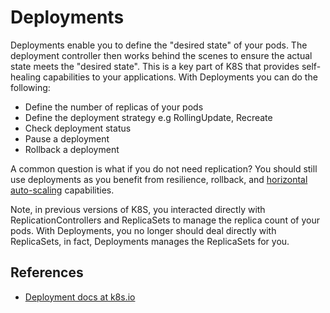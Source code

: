 # Deployments #

Deployments enable you to define the "desired state" of your pods.  The deployment controller then works behind the scenes to ensure the actual state meets the "desired state".  This is a key part of K8S that provides self-healing capabilities to your applications.  With Deployments you can do the following:

* Define the number of replicas of your pods
* Define the deployment strategy e.g RollingUpdate, Recreate
* Check deployment status
* Pause a deployment
* Rollback a deployment

A common question is what if you do not need replication?  You should still use deployments as you benefit from resilience, rollback, and [horizontal auto-scaling](./horizontal-pod-autoscaling.md) capabilities.

Note, in previous versions of K8S, you interacted directly with ReplicationControllers and ReplicaSets to manage the replica count of your pods.  With Deployments, you no longer should deal directly with ReplicaSets, in fact, Deployments manages the ReplicaSets for you.

## References ##

- [Deployment docs at k8s.io](https://kubernetes.io/docs/concepts/workloads/controllers/deployment/)
